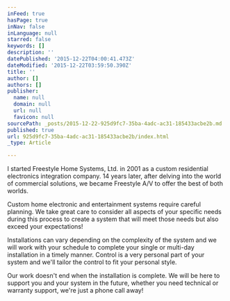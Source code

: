 ```yaml
---
inFeed: true
hasPage: true
inNav: false
inLanguage: null
starred: false
keywords: []
description: ''
datePublished: '2015-12-22T04:00:41.473Z'
dateModified: '2015-12-22T03:59:50.390Z'
title: ''
author: []
authors: []
publisher:
  name: null
  domain: null
  url: null
  favicon: null
sourcePath: _posts/2015-12-22-925d9fc7-35ba-4adc-ac31-185433acbe2b.md
published: true
url: 925d9fc7-35ba-4adc-ac31-185433acbe2b/index.html
_type: Article

---
```

I started Freestyle Home Systems, Ltd. in 2001 as a custom residential electronics integration company. 14 years later, after delving into the world of commercial solutions, we became Freestyle A/V to offer the best of both worlds.

Custom home electronic and entertainment systems require careful planning. We take great care to consider all aspects of your specific needs during this process to create a system that will meet those needs but also exceed your expectations!

Installations can vary depending on the complexity of the system and we will work with your schedule to complete your single or multi-day installation in a timely manner. Control is a very personal part of your system and we'll tailor the control to fit your personal style.

Our work doesn't end when the installation is complete. We will be here to support you and your system in the future, whether you need technical or warranty support, we're just a phone call away!
